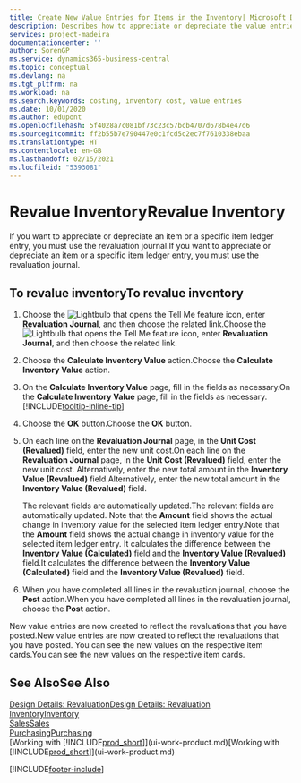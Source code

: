 ```yaml
---
title: Create New Value Entries for Items in the Inventory| Microsoft Docs
description: Describes how to appreciate or depreciate the value entries of one or more items in the inventory by posting their current, calculated value.
services: project-madeira
documentationcenter: ''
author: SorenGP
ms.service: dynamics365-business-central
ms.topic: conceptual
ms.devlang: na
ms.tgt_pltfrm: na
ms.workload: na
ms.search.keywords: costing, inventory cost, value entries
ms.date: 10/01/2020
ms.author: edupont
ms.openlocfilehash: 5f4028a7c081bf73c23c57bcb4707d678b4e47d6
ms.sourcegitcommit: ff2b55b7e790447e0c1fcd5c2ec7f7610338ebaa
ms.translationtype: HT
ms.contentlocale: en-GB
ms.lasthandoff: 02/15/2021
ms.locfileid: "5393081"
---
```

# <a name="revalue-inventory"></a><span data-ttu-id="d55ac-103">Revalue Inventory</span><span class="sxs-lookup"><span data-stu-id="d55ac-103">Revalue Inventory</span></span>
<span data-ttu-id="d55ac-104">If you want to appreciate or depreciate an item or a specific item ledger entry, you must use the revaluation journal.</span><span class="sxs-lookup"><span data-stu-id="d55ac-104">If you want to appreciate or depreciate an item or a specific item ledger entry, you must use the revaluation journal.</span></span>

## <a name="to-revalue-inventory"></a><span data-ttu-id="d55ac-105">To revalue inventory</span><span class="sxs-lookup"><span data-stu-id="d55ac-105">To revalue inventory</span></span>
1. <span data-ttu-id="d55ac-106">Choose the ![Lightbulb that opens the Tell Me feature](media/ui-search/search_small.png "Tell me what you want to do") icon, enter **Revaluation Journal**, and then choose the related link.</span><span class="sxs-lookup"><span data-stu-id="d55ac-106">Choose the ![Lightbulb that opens the Tell Me feature](media/ui-search/search_small.png "Tell me what you want to do") icon, enter **Revaluation Journal**, and then choose the related link.</span></span>
2. <span data-ttu-id="d55ac-107">Choose the **Calculate Inventory Value** action.</span><span class="sxs-lookup"><span data-stu-id="d55ac-107">Choose the **Calculate Inventory Value** action.</span></span>
3. <span data-ttu-id="d55ac-108">On the **Calculate Inventory Value** page, fill in the fields as necessary.</span><span class="sxs-lookup"><span data-stu-id="d55ac-108">On the **Calculate Inventory Value** page, fill in the fields as necessary.</span></span> [!INCLUDE[tooltip-inline-tip](includes/tooltip-inline-tip_md.md)]
4. <span data-ttu-id="d55ac-109">Choose the **OK** button.</span><span class="sxs-lookup"><span data-stu-id="d55ac-109">Choose the **OK** button.</span></span>
5. <span data-ttu-id="d55ac-110">On each line on the **Revaluation Journal** page, in the **Unit Cost (Revalued)** field, enter the new unit cost.</span><span class="sxs-lookup"><span data-stu-id="d55ac-110">On each line on the **Revaluation Journal** page, in the **Unit Cost (Revalued)** field, enter the new unit cost.</span></span> <span data-ttu-id="d55ac-111">Alternatively, enter the new total amount in the **Inventory Value (Revalued)** field.</span><span class="sxs-lookup"><span data-stu-id="d55ac-111">Alternatively, enter the new total amount in the **Inventory Value (Revalued)** field.</span></span>

    <span data-ttu-id="d55ac-112">The relevant fields are automatically updated.</span><span class="sxs-lookup"><span data-stu-id="d55ac-112">The relevant fields are automatically updated.</span></span> <span data-ttu-id="d55ac-113">Note that the **Amount** field shows the actual change in inventory value for the selected item ledger entry.</span><span class="sxs-lookup"><span data-stu-id="d55ac-113">Note that the **Amount** field shows the actual change in inventory value for the selected item ledger entry.</span></span> <span data-ttu-id="d55ac-114">It calculates the difference between the **Inventory Value (Calculated)** field and the **Inventory Value (Revalued)** field.</span><span class="sxs-lookup"><span data-stu-id="d55ac-114">It calculates the difference between the **Inventory Value (Calculated)** field and the **Inventory Value (Revalued)** field.</span></span>
6. <span data-ttu-id="d55ac-115">When you have completed all lines in the revaluation journal, choose the **Post** action.</span><span class="sxs-lookup"><span data-stu-id="d55ac-115">When you have completed all lines in the revaluation journal, choose the **Post** action.</span></span>

<span data-ttu-id="d55ac-116">New value entries are now created to reflect the revaluations that you have posted.</span><span class="sxs-lookup"><span data-stu-id="d55ac-116">New value entries are now created to reflect the revaluations that you have posted.</span></span> <span data-ttu-id="d55ac-117">You can see the new values on the respective item cards.</span><span class="sxs-lookup"><span data-stu-id="d55ac-117">You can see the new values on the respective item cards.</span></span>

## <a name="see-also"></a><span data-ttu-id="d55ac-118">See Also</span><span class="sxs-lookup"><span data-stu-id="d55ac-118">See Also</span></span>
[<span data-ttu-id="d55ac-119">Design Details: Revaluation</span><span class="sxs-lookup"><span data-stu-id="d55ac-119">Design Details: Revaluation</span></span>](design-details-revaluation.md)  
[<span data-ttu-id="d55ac-120">Inventory</span><span class="sxs-lookup"><span data-stu-id="d55ac-120">Inventory</span></span>](inventory-manage-inventory.md)  
[<span data-ttu-id="d55ac-121">Sales</span><span class="sxs-lookup"><span data-stu-id="d55ac-121">Sales</span></span>](sales-manage-sales.md)  
[<span data-ttu-id="d55ac-122">Purchasing</span><span class="sxs-lookup"><span data-stu-id="d55ac-122">Purchasing</span></span>](purchasing-manage-purchasing.md)  
<span data-ttu-id="d55ac-123">[Working with [!INCLUDE[prod_short](includes/prod_short.md)]](ui-work-product.md)</span><span class="sxs-lookup"><span data-stu-id="d55ac-123">[Working with [!INCLUDE[prod_short](includes/prod_short.md)]](ui-work-product.md)</span></span>


[!INCLUDE[footer-include](includes/footer-banner.md)]